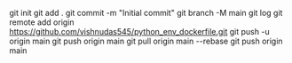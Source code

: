   git init
  git add .
  git commit -m "Initial commit"
  git branch -M main
  git log
  git remote add origin https://github.com/vishnudas545/python_env_dockerfile.git
  git push -u origin main
  git push origin main
  git pull origin main --rebase
  git push origin main


